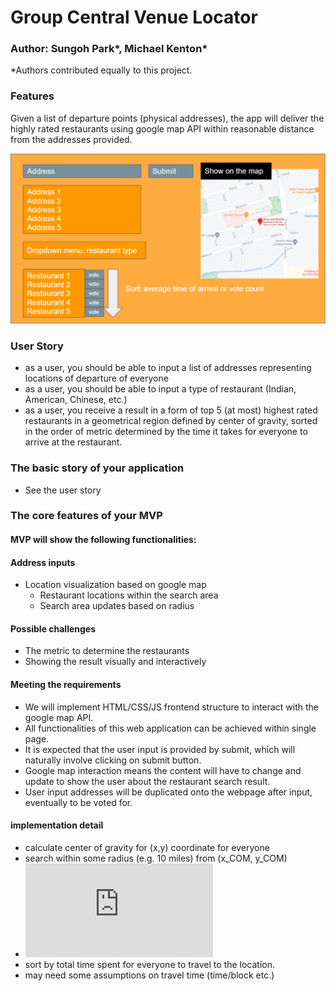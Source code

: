 # Group Central Venue Locator #

### Author: Sungoh Park*, Michael Kenton*
*Authors contributed equally to this project.

### Features ###
Given a list of departure points (physical addresses), the app will deliver the highly rated restaurants using google map API within reasonable distance from the addresses provided.

![Example](https://github.com/mkenton/Mod1-Project-Venue-Finder/blob/main/example.PNG)
  
### User Story ###
* as a user, you should be able to input a list of addresses representing locations of departure of everyone
* as a user, you should be able to input a type of restaurant (Indian, American, Chinese, etc.)
* as a user, you receive a result in a form of top 5 (at most) highest rated restaurants in a geometrical region defined by center of gravity, sorted in the order of metric determined by the time it takes for everyone to arrive at the restaurant.

### The basic story of your application ###
* See the user story

### The core features of your MVP ###
#### MVP will show the following functionalities: ####
#### Address inputs ####
* Location visualization based on google map
    * Restaurant locations within the search area
    * Search area updates based on radius

#### Possible challenges
* The metric to determine the restaurants
* Showing the result visually and interactively 

#### Meeting the requirements
* We will implement HTML/CSS/JS frontend structure to interact with the google map API.
* All functionalities of this web application can be achieved within single page.
* It is expected that the user input is provided by submit, which will naturally involve clicking on submit button.
* Google map interaction means the content will have to change and update to show the user about the restaurant search result.
* User input addresses will be duplicated onto the webpage after input, eventually to be voted for.


#### implementation detail
* calculate center of gravity for (x,y) coordinate for everyone
* search within some radius (e.g. 10 miles) from (x_COM, y_COM)
* ![equation](https://latex.codecogs.com/gif.latex?%28x_%7B%5Cmathrm%7BCOM%7D%7D%2C%20y_%7B%5Cmathrm%7BCOM%7D%7D%29%20%3D%20%28%5Cfrac%7B%5Csum_n%20w_n%20x_n%7D%7B%5Csum_n%20w_n%7D%2C%20%5Cfrac%7B%5Csum_n%20w_n%20y_n%7D%7B%5Csum_n%20w_n%7D%29)
* sort by total time spent for everyone to travel to the location.
* may need some assumptions on travel time (time/block etc.)
